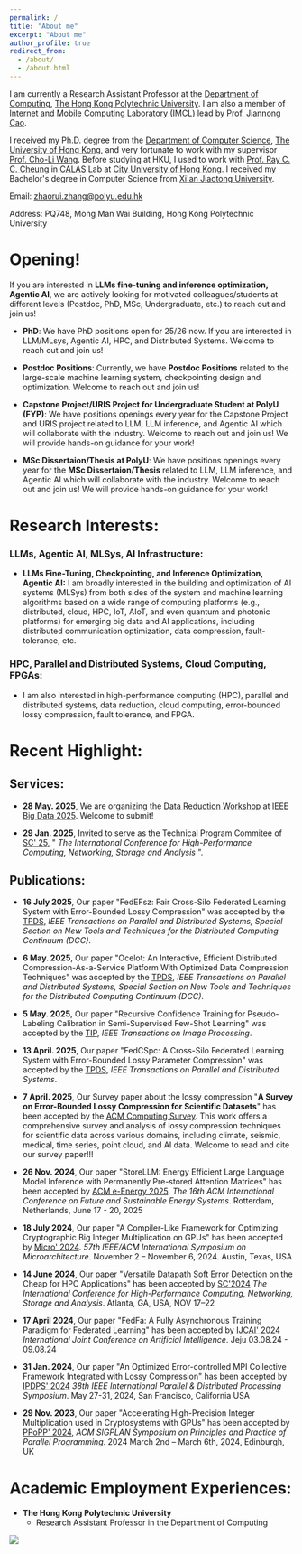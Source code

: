 ```yaml
---
permalink: /
title: "About me"
excerpt: "About me"
author_profile: true
redirect_from: 
  - /about/
  - /about.html
---
```


I am currently a Research Assistant Professor at the [Department of Computing](https://www.polyu.edu.hk/comp/), [The Hong Kong Polytechnic University](https://www.polyu.edu.hk/). I am also a member of [Internet and Mobile Computing Laboratory (IMCL)](https://www4.comp.polyu.edu.hk/~labimcl/index.html) lead by [Prof. Jiannong Cao](https://www4.comp.polyu.edu.hk/~csjcao/). 


I received my Ph.D. degree from the [Department of Computer Science](https://www.cs.hku.hk/), [The University of Hong Kong](https://www.hku.hk/), and very fortunate to work with my supervisor [Prof. Cho-Li Wang](https://i.cs.hku.hk/~clwang/). Before studying at HKU, I used to work with [Prof. Ray C. C. Cheung](https://cityuhk-calas.github.io/people/) in [CALAS](https://cityuhk-calas.github.io/) Lab at [City University of Hong Kong](https://www.cityu.edu.hk/). I received my Bachelor's degree in Computer Science from [Xi'an Jiaotong University](http://en.xjtu.edu.cn/).

<!-- I am also a member of [Internet and Mobile Computing Laboratory (IMCL)](https://www4.comp.polyu.edu.hk/~labimcl/index.html).-->

Email: zhaorui.zhang@polyu.edu.hk

Address: PQ748, Mong Man Wai Building, Hong Kong Polytechnic University

Opening! 
======
If you are interested in **LLMs fine-tuning and inference optimization, Agentic AI**, we are actively looking for motivated colleagues/students at different levels (Postdoc, PhD, MSc, Undergraduate, etc.) to reach out and join us!

- **PhD**: We have PhD positions open for 25/26 now. If you are interested in LLM/MLsys, Agentic AI, HPC, and Distributed Systems. Welcome to reach out and join us!

- **Postdoc Positions**: Currently, we have **Postdoc Positions** related to the large-scale machine learning system, checkpointing design and optimization. Welcome to reach out and join us!

- **Capstone Project/URIS Project for Undergraduate Student at PolyU (FYP)**: We have positions openings every year for the Capstone Project and URIS project related to LLM, LLM inference, and Agentic AI which will collaborate with the industry. Welcome to reach out and join us! We will provide hands-on guidance for your work!

- **MSc Dissertaion/Thesis at PolyU**: We have positions openings every year for the **MSc Dissertaion/Thesis** related to LLM, LLM inference, and Agentic AI which will collaborate with the industry. Welcome to reach out and join us! We will provide hands-on guidance for your work!

<!--<font color='green'><b>If you are interested in **LLMs fine-tuning and inference optimization, Agentic AI**, we are actively looking for motivated colleagues/students at different levels (Postdoc, PhD, MSc, Undergraduate, etc.) to reach out and join us!</b></font>-->

Research Interests:
======
<h3> LLMs, Agentic AI, MLSys, AI Infrastructure: </h3>

- **LLMs Fine-Tuning, Checkpointing, and Inference Optimization, Agentic AI:** I am broadly interested in the building and optimization of AI systems (MLSys) from both sides of the system and machine learning algorithms based on a wide range of computing platforms (e.g., distributed, cloud, HPC, IoT, AIoT, and even quantum and photonic platforms) for emerging big data and AI applications, including distributed communication optimization, data compression, fault-tolerance, etc.

<h3> HPC, Parallel and Distributed Systems, Cloud Computing, FPGAs: </h3>

- I am also interested in high-performance computing (HPC), parallel and distributed systems, data reduction, cloud computing, error-bounded lossy compression, fault tolerance, and FPGA.

<!-- which is an interdisciplinary research area relevant to distributed systems, distributed optimization, stochastic optimization, and machine learning/deep learning that aims to optimize the distributed deep learning system from both sides of the system and machine/deep learning algorithms, like distributed communication reduction, gradient error constraints, and deep learning compilation optimization, etc. -->


<!--We have several projects related to **large-scale models (LLMs) fine-tuning and inference optimization** recruiting students to join, including the **PhD student and other levels**. You are welcome to reach out and talk to me! We will provide hands-on guidance for your work! 

We also have lots of **industry connections in both China and America** and can support you to find some **excellent industry intern opportunities**!

If you are interested in my research, we are actively looking for motivated colleagues/students at different levels to reach out and join us!

Currently, We are looking for student interns who would like to work with us in the area of Machine Learning Systems (MLSys). Students who want to spend several months in HK for your Final Year Project (“毕业设计”) are also welcome to reach out with your CV. We welcome different-level students to reach out. -->


Recent Highlight:
======

## Services:

- **28 May. 2025**, We are organizing the [Data Reduction Workshop](https://conferences.cis.um.edu.mo/ieeebigdata2025/workshops.html) at [IEEE Big Data 2025](https://conferences.cis.um.edu.mo/ieeebigdata2025/index.html). Welcome to submit!

- **29 Jan. 2025**, Invited to serve as the Technical Program Commitee of [SC' 25](https://sc25.supercomputing.org/), " *The International Conference for High-Performance Computing, Networking, Storage and Analysis* ".

## Publications:

- **16 July 2025**, Our paper "FedEFsz: Fair Cross-Silo Federated Learning System with Error-Bounded Lossy Compression" was accepted by the [TPDS](https://www.computer.org/csdl/journal/td), *IEEE Transactions on Parallel and Distributed Systems, Special Section on New Tools and Techniques for the Distributed Computing Continuum (DCC)*.

- **6 May. 2025**, Our paper "Ocelot: An Interactive, Efficient Distributed Compression-As-a-Service Platform With Optimized Data Compression Techniques" was accepted by the [TPDS](https://www.computer.org/csdl/journal/td), *IEEE Transactions on Parallel and Distributed Systems, Special Section on New Tools and Techniques for the Distributed Computing Continuum (DCC)*.

- **5 May. 2025**, Our paper "Recursive Confidence Training for Pseudo-Labeling Calibration in Semi-Supervised Few-Shot Learning" was accepted by the [TIP](https://signalprocessingsociety.org/publications-resources/ieee-transactions-image-processing), *IEEE Transactions on Image Processing*.
  
- **13 April. 2025**, Our paper "FedCSpc: A Cross-Silo Federated Learning System with Error-Bounded Lossy Parameter Compression" was accepted by the [TPDS](https://www.computer.org/csdl/journal/td), *IEEE Transactions on Parallel and Distributed Systems*.

- **7 April. 2025**, Our Survey paper about the lossy compression "**A Survey on Error-Bounded Lossy Compression for Scientific Datasets**" has been accepted by the [ACM Computing Survey](https://dl.acm.org/journal/csur). This work offers a comprehensive survey and analysis of lossy compression techniques for scientific data across various domains, including climate, seismic, medical, time series, point cloud, and AI data. Welcome to read and cite our survey paper!!!

- **26 Nov. 2024**, Our paper "StoreLLM: Energy Efficient Large Language Model Inference with Permanently Pre-stored Attention Matrices" has been accepted by [ACM e-Energy 2025](https://energy.acm.org/conferences/eenergy/2025/). *The 16th ACM International Conference on Future and Sustainable Energy Systems*. Rotterdam, Netherlands, June 17 - 20, 2025

- **18 July 2024**, Our paper "A Compiler-Like Framework for Optimizing Cryptographic Big Integer Multiplication on GPUs" has been accepted by [Micro' 2024](https://microarch.org/micro57/). *57th IEEE/ACM International Symposium on Microarchitecture*. November 2 – November 6, 2024. Austin, Texas, USA

- **14 June 2024**, Our paper "Versatile Datapath Soft Error Detection on the Cheap for HPC Applications" has been accepted by [SC'2024](https://sc24.supercomputing.org/) *The International Conference for High-Performance Computing, Networking, Storage and Analysis*. Atlanta, GA, USA, NOV 17–22

- **17 April 2024**, Our paper "FedFa: A Fully Asynchronous Training Paradigm for Federated Learning" has been accepted by [IJCAI' 2024](https://ijcai24.org/) *International Joint Conference
on Artificial  Intelligence*. Jeju 03.08.24 - 09.08.24

- **31 Jan. 2024**, Our paper "An Optimized Error-controlled MPI Collective Framework Integrated with Lossy Compression" has been accepted by [IPDPS' 2024](https://www.ipdps.org/ipdps2024/) *38th IEEE International Parallel & Distributed Processing Symposium*. May 27-31, 2024, San Francisco, California USA

- **29 Nov. 2023**, Our paper "Accelerating High-Precision Integer Multiplication used in Cryptosystems with GPUs" has been accepted by [PPoPP' 2024](https://conf.researchr.org/home/ppopp-2024), *ACM SIGPLAN Symposium on Principles and Practice of Parallel Programming*. 2024 March 2nd – March 6th, 2024, Edinburgh, UK

<!-- Publications:
======
**\[TPDS 2025\]** **Zhaorui Zhang**, Sheng Di, Kai Zhao, Sian Jin, Dingwen Tao, Zhuoran Ji, Benben Liu, Khalid Ayed Alharithi, Jiannong Cao, Franck Cappello, FedCSpc: A Cross-Silo Federated Learning System with Error-Bounded Lossy Parameter Compression. IEEE Transactions on Parallel and Distributed Systems. (**CCF-A** Journal for Distributed and Parallel Systems)

**\[ACM Computing Survey 2025\]** Sheng Di, Jinyang Liu, Kai Zhao, Xin Liang, Robert Underwood, **Zhaorui Zhang**, Milan Shan, Yafan Huang, Jiajun Huang, Xiaodong Yu, Congrong Ren, Hanqi Guo, Grant Wilkins, Dingwen Tao, Jiannan Tian, Sian Jin, Zizhe Jian, Daoce Wang, MD Hasanur Rahman, Boyuan Zhang, Shihui Song, Jon C. Calhoun, Guanpeng Li, Kazutomo Yoshii, Khalid Ayed Alharthi, Franck Cappello. A Survey on Error-Bounded Lossy Compression for Scientific Datasets. (**Impact Factor: 23.8 (ranked 1/143 in Computer Science Theory & Methods)**)

**\[ACM e-Energy 2025\]** Dan Wang, Boan Liu, Rui Lu, **Zhaorui Zhang**, Shuntao Zhu, StoreLLM: Energy Efficient Large Language Model Inference with Permanently Pre-stored Attention Matrices.

**\[Micro' 2024\]** Zhuoran Ji, Jianyu Zhao, **Zhaorui Zhang**, Jiming Xu, Shoumeng Yan, Lei Ju, A Compiler-Like Framework for Optimizing Cryptographic Big Integer Multiplication on GPUs. (**CCF-A** Conference for Computer Architecture)

**\[SC'2024\]**  Yafan Huang, Sheng Di, **Zhaorui Zhang**, Xiaoyi Lu, Guanpeng Li, Versatile Datapath Soft Error Detection on the Cheap for HPC Applications. (**CCF-A** Conference for High-Performance Computing)

**\[IJCAI'2024\]**  Haotian Xu, **Zhaorui Zhang**, Sheng Di, Benben Liu, Alharthi Khalid, Jiannong Cao, FedFa: A Fully Asynchronous Training Paradigm for Federated Learning. (**CCF-A** Conference for AI Systems) 

**\[IPDPS'2024\]**  Jiajun Huang, Sheng Di, Xiaodong Yu, Yujia Zhai, **Zhaorui Zhang**, Jinyang Liu, Ken Raffenetti, Hui Zhou, Kai Zhao, Zizhong Chen, Franck Cappello, Yanfei Guo, Rajeev Thakur, An Optimized Error-controlled MPI Collective Framework Integrated with Lossy Compression. (**CCF-B** Conference for Distributed and Parallel Systems)

**\[PPoPP'2024\]** Zhuoran Ji, **Zhaorui Zhang**, Jiming Xu, Lei Ju, Accelerating High-Precision Integer Multiplication used in Cryptosystems with GPUs. (**CCF-A** Conference for Distributed and Parallel Systems)

**Zhaorui Zhang**, Efficient Parameter Update Strategy for Distributed Deep Learning Systems, HKU Theses Online (HKUTO), 2021.

**\[TPDS\]** **Zhaorui Zhang**, Cho-Li Wang, MIPD: An Adaptive Gradient Sparsification Framework for Distributed DNNs Training, IEEE Transactions on Parallel and Distributed Systems, Special Section on Parallel and Distributed Computing Techniques for AI, ML, and DL, 2022. (**CCF-A** Journal for Distributed and Parallel Systems)

**\[TPDS\]** **Zhaorui Zhang**, Cho-Li Wang, SaPus: Self-Adaptive Parameter Update Strategy for DNN Training on Multi-GPU Clusters, IEEE Transactions on Parallel and Distributed Systems, 2021, directly accepted by the first round of review. (**CCF-A** Journal for Distributed and Parallel Systems)

**\[JPDC\]** **Zhaorui Zhang**, Zhuoran Ji, Cho-Li Wang, Momentum-Driven Adaptive Synchronization Model for Distributed DNN Training on HPC Clusters, Journal of Parallel and Distributed Computing, 2021. 

Xuebin Chi, Liping Liu, Yangang Wang, **Zhaorui Zhang**, etc., Development Report on National High-Performance Computing Environment, Book, published by Science Press, 2018.

**Zhaorui Zhang**, Xin Y, Liu B, Li WXY, Lee K.H., Ng C.F., Stoyanov D, Cheung RCC, Kwok KW, FPGA-based High-Performance Collision Detection: An Enabling Technique for Image-Guided Robotic Surgery, Frontiers in Robotics and AI, August 2016

**\[TCBB\]** Yao Xin, Will X. Y. Li, **Zhaorui Zhang**, Ray C. C. Cheung, Dong Song, Theodore W. Berger, An Application Specific Instruction Set Processor (ASIP) for Adaptive Filters in Neural Prosthetics, IEEE/ACM Transactions on Computational Biology and Bioinformatics, 2015. -->

<!-- Professional Services:
======
**Conference Program Committee**: 

**SC' 25**: The International Conference for High-Performance Computing, Networking, Storage and Analysis, [SC' 25](https://sc25.supercomputing.org/)

**IEEE Cloud Summit' 25**: [IEEE Cloud Summit' 25](https://www.ieeecloudsummit.org/)

**ICLR' 25**: The Thirteenth International Conference on Learning Representations, [ICLR'25](https://iclr.cc/).

**IEEE Cluster'24**: IEEE International Conference on Cluster Computing 

**HiPC'24**: IEEE International Conference on High-Performance Computing, Data, and Analytics

**SSDBM'24**: International Conference on Scientific and Statistical Database Management

**Reviewer**: 

IEEE Transactions on Parallel and Distributed Systems (TPDS)

IEEE Transactions on Computers (TC)

 IEEE/ACM Transactions on Networking (TON)

IEEE Transactions on Mobile Computing (TMC)

IEEE Transactions on Consumer Electronics -->

<!-- Neural Computing and Applications (Journal-JCR:Q1) -->

<!--Bio:
======
I received my Ph.D. degree from the System Research Group at the [Department of Computer Science](https://www.cs.hku.hk/), [The University of Hong Kong](https://www.hku.hk/). I am very fortunate to work with my supervisor Professor [Cho-Li Wang](https://i.cs.hku.hk/~clwang/). Before joining HKU as a PhD student, I worked as a research assistant in the [Department of Electrical Engineering](https://www.ee.cityu.edu.hk/), at [City University of Hong Kong](https://www.cityu.edu.hk/). I received my Bachelor's degree in Computer Science from [Xi'an Jiaotong University](http://en.xjtu.edu.cn/).-->


Academic Employment Experiences:
======
- **The Hong Kong Polytechnic University** 
  - Research Assistant Professor in the Department of Computing

<!--**The University of Hong Kong**

Postdoctoral Researcher in the Department of Computer Science

1) Optimization for distributed deep learning system. 

2) Communication reduction, gradient compression, and the gradient error constraint for distributed DNN training.

**City University of Hong Kong**

Research Assistant in the Department of Electrical Engineering

1) Algorithm optimization and acceleration based on the FPGA.

2) Acceleration for collision detection in image-guided robotic surgery based on the FPGA.-->


<!--Talks:
======
1. **June. 2022**: Invited Talk at **Shenzhen University** --- Efficient Parameter Update Strategy for Distributed Deep Learning Systems
2. **Dec. 2021**: Invited Talk at **Future Network Theory Lab of Huawei Technologies(HK)**, talk about the gradient error constraints for distributed deep learning systems -->


<!-- Professional Collaboration:
======
1. **HKUST**: X-GPU cluster, computing resources.
2. **China National Grid**: helps to maintain the high-performance computing platform and publishes a book as a co-author, collaborating with the Computer Network Information Center of the Chinese Academy of Science.
3. **AWS (public cloud)**: computing resources, help to invite the AWS's technique staff to give a talk at HKU. -->


<!-- Teaching Experiences:
======
COMP4442: Service and Cloud Computing, Department of Computing, The Hong Kong Polytechnic University, 2023, 2024, 2025 Spring Semester

COMP7104: The Introduction of the Linux Operating System, Lecturer, The University of Hong Kong

COMP7305: Cloud and Cluster Computing, Teaching Assistant, in the Department of Computer Science, The University of Hong Kong

COMP8301: Advanced Topics in Computer Systems, Teaching Assistant, in the Department of Computer Science, The University of Hong Kong

COMP9301: Systems Design and Implementation, Teaching Assistant, in the Department of Computer Science, The University of Hong Kong -->


<!-- <a href="https://www.revolvermaps.com/livestats/5wcp2zejde4/"><img src="//rf.revolvermaps.com/h/m/a/2/ff0000/128/0/5wcp2zejde4.png" width="256" height="128" alt="Map" style="border:0;"></a> -->

<a href="https://clustrmaps.com/site/1bqmb" title="Visit tracker"><img src="//clustrmaps.com/map_v2.png?cl=ffffff&w=500&t=n&d=URRu3SNqL-_PM1nHFvqU6E3fZlHcYj8OEfwEQTa89CI" /></a>

<!-- Updated by Oct. 2022 -->
